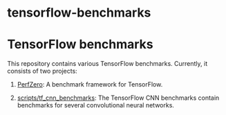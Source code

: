 # tensorflow-benchmarks
# TensorFlow benchmarks
This repository contains various TensorFlow benchmarks. Currently, it consists of two projects:


1. [PerfZero](https://github.com/tensorflow/benchmarks/tree/master/perfzero): A benchmark framework for TensorFlow.

2. [scripts/tf_cnn_benchmarks](https://github.com/tensorflow/benchmarks/tree/master/scripts/tf_cnn_benchmarks): The TensorFlow CNN benchmarks contain benchmarks for several convolutional neural networks.
